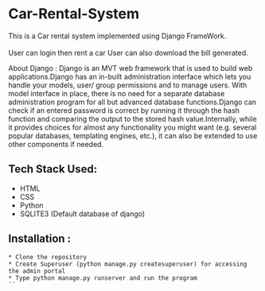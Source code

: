 # Car-Rental-System
This is a Car rental system implemented using Django FrameWork.<br /> <br />
User can login then rent a car 
User can also download the bill generated.

About Django : 
Django is an MVT web framework that is used to build web applications.Django has an in-built administration interface which lets you handle your models, user/ group permissions and to manage users. With model interface in place, there is no need for a separate database administration program for all but advanced database functions.Django can check if an entered password is correct by running it through the hash function and comparing the output to the stored hash value.Internally, while it provides choices for almost any functionality you might want (e.g. several popular databases, templating engines, etc.), it can also be extended to use other components if needed.

## Tech Stack Used:
* HTML
* CSS
* Python 
* SQLITE3 (Default database of django)

## Installation : 
```
* Clone the repository
* Create Superuser (python manage.py createsuperuser) for accessing the admin portal
* Type python manage.py runserver and run the program
``

